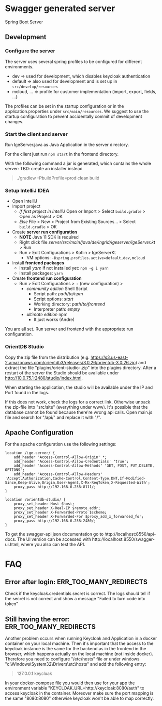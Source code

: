 # Swagger generated server

Spring Boot Server

## Development

### Configure the server

The server uses several spring profiles to be configured for different environments.

* dev => used for development, which disables keycloak authentication
* default => also used for development and is set up in `src/develop/resources`
* mcloud, ... => profile for customer implementation (import, export, fields, ...)

The profiles can be set in the startup configuration or in the application.properties under `src/main/resources`.
We suggest to use the startup configuration to prevent accidentally commit of development changes. 

### Start the client and server
Run IgeServer.java as Java Application in the server directory.

For the client just run `npm start` in the frontend directory.

With the following command a jar is generated, which contains the whole server: 
TBD: create an installer instead

> ./gradlew -PbuildProfile=prod clean build


### Setup IntelliJ IDEA
* Open IntelliJ
* Import project
  * *If first project in IntelliJ* Open or Import > Select `build.gradle` > Open as Project > OK
  * *Else* File > New > Project from Existing Sources... > Select `build.gradle` > OK
* Create **server run configuration**
  * **NOTE** Java 11 SDK is required
  * Right click file *server/src/main/java/de/ingrid/igeserver/IgeServer.kt* > Run
  * Run > Edit Configurations > Kotlin > IgeServerKt
    * VM options: `-Dspring.profiles.active=default,dev,mcloud` 
* Install **frontend packages** 
  * Install *yarn* if not installed yet: `npm -g i yarn`
  * Install packages: `yarn`
* Create **frontend run configuration**
  * Run > Edit Configurations > + (new configuration) > 
    * *community edition* Shell Script
      * Script path: *path/to/npm*
      * Script options: *start*
      * Working directory: *path/to/frontend*
      * Interpreter path: *empty*
    * *ultimate edition* npm
      * It just works (Andre)

 You are all set. Run server and frontend with the appropriate run configuration.


### OrientDB Studio

Copy the zip file from the distribution (e.g. https://s3.us-east-2.amazonaws.com/orientdb3/releases/3.0.26/orientdb-3.0.26.zip) and extract the file "plugins/orient-studio-<version>.zip" into the plugins directory.
After a restart of the server the Studio should be available under http://10.0.75.1:2480/studio/index.html.

When starting the application, the studio will be available under the IP and Port found in the logs.

If this does not work, check the logs for a correct link. Otherwise unpack the zip-file into "src/site" (everything under www).
It's possible that the database cannot be found because there're wrong api calls. Open main.js file and search for "/api/" and replace it with "/".

## Apache Configuration
For the apache configuration use the following settings:

```
location /ige-server/ {
    add_header 'Access-Control-Allow-Origin' *;
    add_header 'Access-Control-Allow-Credentials' 'true';
    add_header 'Access-Control-Allow-Methods' 'GET, POST, PUT,DELETE, OPTIONS';
    add_header 'Access-Control-Allow-Headers' 'Accept,Authorization,Cache-Control,Content-Type,DNT,If-Modified-Since,Keep-Alive,Origin,User-Agent,X-Mx-ReqToken,X-Requested-With';
    proxy_pass http://192.168.0.238:8111/;
}

location /orientdb-studio/ {
    proxy_set_header Host $host;
    proxy_set_header X-Real-IP $remote_addr;
    proxy_set_header X-Forwarded-Proto $scheme;
    proxy_set_header X-Forwarded-For $proxy_add_x_forwarded_for;
    proxy_pass http://192.168.0.238:2480/;
}
```

To get the swagger-api json documentation go to http://localhost:8550/api-docs. The UI version can be accessed with http://localhost:8550/swagger-ui.html, where you also can test the API.

# FAQ

## Error after login: ERR_TOO_MANY_REDIRECTS

Check if the keycloak.credentials.secret is correct. The logs should tell if the secret is not correct and show a message "Failed to turn code into token"

## Still having the error: ERR_TOO_MANY_REDIRECTS

Another problem occurs when running Keycloak and Application in a docker container on your local machine. Then it's important that the access to the keycloak instance is the same for the backend as in the frontend in the browser, which happens actually on the local machine (not inside docker). Therefore you need to configure "/etc/hosts" file or under windows "c:\Windows\System32\Drivers\etc\hosts" and add the following entry:

> 127.0.0.1 keycloak

In your docker-compose file you would then use for your app the environment variable "KEYCLOAK_URL=http://keycloak:8080/auth" to access keycloak in the container. Moreover make sure the port mapping is the same "8080:8080" otherwise keycloak won't be able to map correctly. 
